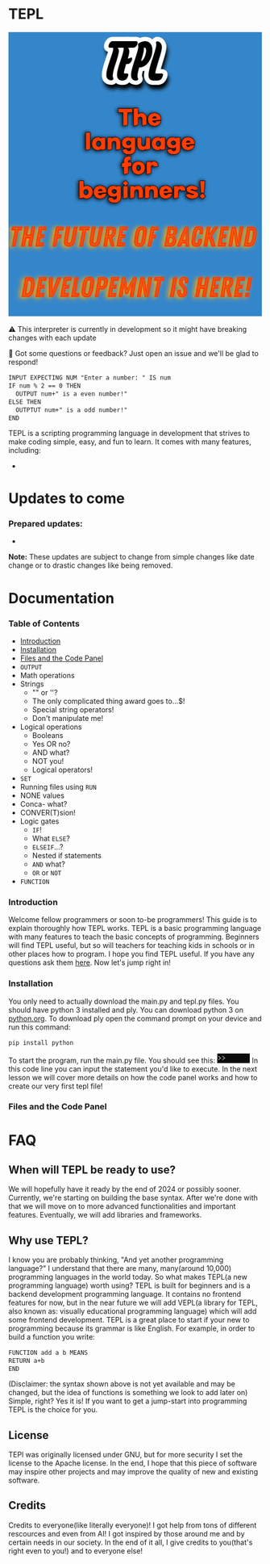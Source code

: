 TEPL 
====
![TEPL logo goes here](tepl/logo.jpg "TEPL logo")

⚠️ This interpreter is currently in development so it might have breaking changes with each update

💬 Got some questions or feedback? Just open an issue and we'll be glad to respond!

```tepl
INPUT EXPECTING NUM "Enter a number: " IS num
IF num % 2 == 0 THEN
  OUTPUT num+" is a even number!"
ELSE THEN
  OUTPTUT num+" is a odd number!"
END
```

<p>TEPL is a scripting programming language in development 
that strives to make coding simple, easy, and fun to learn. 
It comes with many features, including: <p>

- 



Updates to come
====
### Prepared updates:
- 

**Note:**
These updates are subject to change from simple changes like
date change or to drastic changes like being removed. 



Documentation
====
### Table of Contents
- [Introduction](#Introduction)
- [Installation](#Installation)
- [Files and the Code Panel](#Files-and-the-Code-Panel)
- `OUTPUT`
- Math operations
- Strings
    - "" or ''?
    - The only complicated thing award goes to...$!
    - Special string operators!
    - Don't manipulate me!
- Logical operations
    - Booleans
    - Yes OR no?
    - AND what?
    - NOT you!
    - Logical operators!
- `SET`
- Running files using `RUN`
- NONE values
- Conca- what?
- CONVER(T)sion!
- Logic gates
    - `IF`!
    - What `ELSE`?
    - `ELSEIF`...?
    - Nested if statements
    - `AND` what?
    - `OR` or `NOT`
- `FUNCTION`



### Introduction 
Welcome fellow programmers or soon to-be programmers! This
guide is to explain thoroughly how TEPL works. TEPL is a basic 
programming language with many features to teach the basic 
concepts of programming. Beginners will find TEPL useful, but 
so will teachers for teaching kids in schools or in other 
places how to program. I hope you find TEPL useful. If you 
have any questions ask them [here](https://github.com/TENTHER101/TEPL/discussions/categories/q-a). Now let's jump right in! 

### Installation 
You only need to actually download the main.py and tepl.py
files. You should have python 3 installed and ply. You can 
download python 3 on [python.org](https://www.python.org/). 
To download ply open the command prompt on your device and run
this command: 
```
pip install python
```
To start the program, run the main.py file. You should see 
this: 
![Code Panel image goes here](doc-images/tepl-docs-img-1.png "Code Panel")
In this code line you can input the statement you'd like to
execute. In the next lesson we will cover more details on how
the code panel works and how to create our very first tepl 
file! 

### Files and the Code Panel



FAQ
====

## When will TEPL be ready to use?
We will hopefully have it ready by the end of 2024 or possibly 
sooner. Currently, we're starting on building the base syntax. 
After we're done with that we will move on to more advanced
functionalities and important features. Eventually, we will
add libraries and frameworks. 

## Why use TEPL?
I know you are probably thinking, "And yet another programming 
language?" I understand that there are many, many(around 
10,000) programming languages in the world today. So what 
makes TEPL(a new programming language) worth using? TEPL is 
built for beginners and is a backend development programming 
language. It contains no frontend features for now, but in the 
near future we will add VEPL(a library for TEPL, also known 
as: visually educational programming language) which will add 
some frontend development. TEPL is a great place to start if 
your new to programming because its grammar is like English. 
For example, in order to build a function you write:
```
FUNCTION add a b MEANS
RETURN a+b
END 
```
(Disclaimer: the syntax shown above is not yet available 
and may be changed, but the idea of functions is something we 
look to add later on) 
Simple, right? Yes it is! If you want to get a jump-start into
programming TEPL is the choice for you. 

## License
TEPl was originally licensed under GNU, but for more security 
I set the license to the Apache license. In the end, I hope 
that this piece of software may inspire other projects and may 
improve the quality of new and existing software.

## Credits
Credits to everyone(like literally everyone)! I got help from 
tons of different rescources and even from AI! I got inspired 
by those around me and by certain needs in our society. In the
end of it all, I give credits to you(that's right even to 
you!) and to everyone else! 
